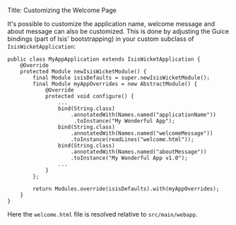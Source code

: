 Title: Customizing the Welcome Page
    
It's possible to customize the application name, welcome message and about message can also be customized.  This is done by adjusting the Guice bindings (part of Isis' bootstrapping) in your custom subclass of `IsisWicketApplication`:

    public class MyAppApplication extends IsisWicketApplication {
        @Override
        protected Module newIsisWicketModule() {
            final Module isisDefaults = super.newIsisWicketModule();
            final Module myAppOverrides = new AbstractModule() {
                @Override
                protected void configure() {
                    ...
                    bind(String.class)
                        .annotatedWith(Names.named("applicationName"))
                         .toInstance("My Wonderful App");
                    bind(String.class)
                        .annotatedWith(Names.named("welcomeMessage"))
                        .toInstance(readLines("welcome.html"));
                    bind(String.class)
                        .annotatedWith(Names.named("aboutMessage"))
                        .toInstance("My Wonderful App v1.0");
                    ...
                }
            };
    
            return Modules.override(isisDefaults).with(myAppOverrides);
        }
    }

Here the `welcome.html` file is resolved relative to `src/main/webapp`.

